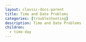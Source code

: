 ```yaml
---
layout: classic-docs-parent
title: Time and Date Problems
categories: [troubleshooting]
description: Time and Date Problems
children:
  - time-day
---
```

